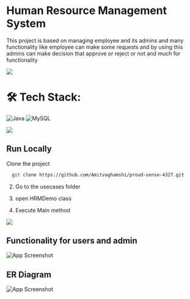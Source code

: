
# Human Resource Management System

This project is based on managing employee and its admins and many
functionality like employee can make some requests and by using this admins can make decision that approve or reject or not
and much for functionality

<img src="https://raw.githubusercontent.com/andreasbm/readme/master/assets/lines/colored.png">



# 🛠 Tech Stack:
![Java](https://img.shields.io/badge/java-%23ED8B00.svg?style=for-the-badge&logo=java&logoColor=white) ![MySQL](https://img.shields.io/badge/mysql-%2300f.svg?style=for-the-badge&logo=mysql&logoColor=white)

<img src="https://raw.githubusercontent.com/andreasbm/readme/master/assets/lines/colored.png">


## Run Locally

Clone the project

```bash
  git clone https://github.com/Amitvaghamshi/proud-sense-4327.git
```

2)  Go to the usecases folder

3)  open HRMDemo class

4)  Execute Main method

<img src="https://raw.githubusercontent.com/andreasbm/readme/master/assets/lines/colored.png">

 
## Functionality for users and admin

![App Screenshot](https://i.ibb.co/y8mxhgv/Hrm.jpg)

## ER Diagram

![App Screenshot](https://i.ibb.co/5xcXZsj/Screenshot-1269.png)



